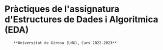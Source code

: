 # Pràctiques de l'assignatura d'Estructures de Dades i Algoritmica (EDA)
		**Universitat de Girona (UdG), Curs 2022-2023**